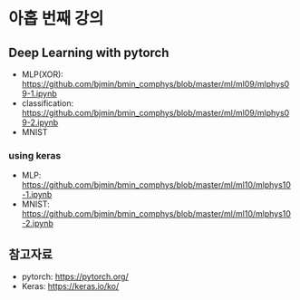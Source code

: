 # 아홉 번째 강의

## Deep Learning with pytorch

* MLP(XOR): https://github.com/bjmin/bmin_comphys/blob/master/ml/ml09/mlphys09-1.ipynb
* classification: https://github.com/bjmin/bmin_comphys/blob/master/ml/ml09/mlphys09-2.ipynb
* MNIST

### using keras 

* MLP: https://github.com/bjmin/bmin_comphys/blob/master/ml/ml10/mlphys10-1.ipynb
* MNIST: https://github.com/bjmin/bmin_comphys/blob/master/ml/ml10/mlphys10-2.ipynb

## 참고자료
* pytorch: https://pytorch.org/
* Keras: https://keras.io/ko/
